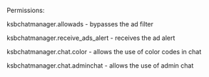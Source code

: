 Permissions:

ksbchatmanager.allowads - bypasses the ad filter

ksbchatmanager.receive_ads_alert - receives the ad alert

ksbchatmanager.chat.color - allows the use of color codes in chat

ksbchatmanager.chat.adminchat - allows the use of admin chat